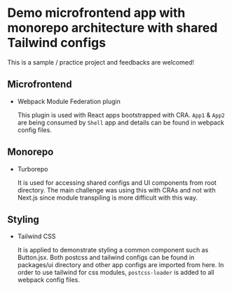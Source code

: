 # Demo microfrontend app with monorepo architecture with shared Tailwind configs

This is a sample / practice project and feedbacks are welcomed!

## Microfrontend

- Webpack Module Federation plugin

  This plugin is used with React apps bootstrapped with CRA. `App1` & `App2` are being consumed by `Shell` app and details can be found in webpack config files.

## Monorepo

- Turborepo

  It is used for accessing shared configs and UI components from root directory. The main challenge was using this with CRAs and not with Next.js since module transpiling is more difficult with this way.

## Styling

- Tailwind CSS

  It is applied to demonstrate styling a common component such as Button.jsx. Both postcss and tailwind configs can be found in packages/ui directory and other app configs are imported from here. In order to use tailwind for css modules, `postcss-loader` is added to all webpack config files.

